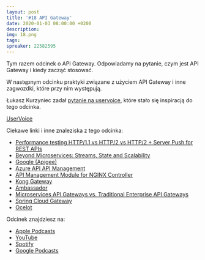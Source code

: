 ```yaml
---
layout: post
title: '#18 API Gateway'
date: 2020-01-03 08:00:00 +0200
description: 
img: 18.png
tags: 
spreaker: 22582595
---
```

Tym razem odcinek o API Gateway. Odpowiadamy na pytanie, czym jest API Gateway i kiedy zacząć stosować.

W następnym odcinku praktyki związane z użyciem API Gateway i inne zagwozdki, które przy nim występują.

Łukasz Kurzyniec zadał [pytanie na uservoice](https://github.com/patoarchitekci/uservoice/issues/3), które stało się inspiracją do tego odcinka.

[UserVoice](https://github.com/patoarchitekci/uservoice/issues
)

Ciekawe linki i inne znaleziska z tego odcinka:

- [Performance testing HTTP/1.1 vs HTTP/2 vs HTTP/2 + Server Push for REST APIs](https://evertpot.com/h2-parallelism/)
- [Beyond Microservices: Streams, State and Scalability](https://www.infoq.com/presentations/microservices-streams-state-scalability)
- [Google (Apigee)](https://cloud.google.com/apigee/)
- [Azure API API Management](https://azure.microsoft.com/en-us/services/api-management/)
- [API Management Module for NGINX Controller](https://www.nginx.com/products/nginx-controller/api-management/)
- [Kong Gateway](https://konghq.com/kong/)
- [Ambassador](https://www.getambassador.io/)
- [Microservices API Gateways vs. Traditional Enterprise API Gateways](https://www.getambassador.io/about/microservices-api-gateways/)
- [Spring Cloud Gateway](https://spring.io/projects/spring-cloud-gateway)
- [Ocelot](https://github.com/ThreeMammals/Ocelot)

Odcinek znajdziesz na:

- [Apple Podcasts](https://podcasts.apple.com/pl/podcast/api-gateway/id1477067604?i=1000461449922&l=pl)
- [YouTube](https://www.youtube.com/watch?v=9O_2OacegD0)
- [Spotify](https://open.spotify.com/episode/0jzlOCph3ocgpZ8bouz6Hu)
- [Google Podcasts](https://podcasts.google.com/?feed=aHR0cHM6Ly9hbmNob3IuZm0vcy84NzIwMTBjL3BvZGNhc3QvcnNz&episode=MjFjMjdlYTgtODY4ZC00MWI5LThmODItMWZjZGY4YzQ1MWVj)
